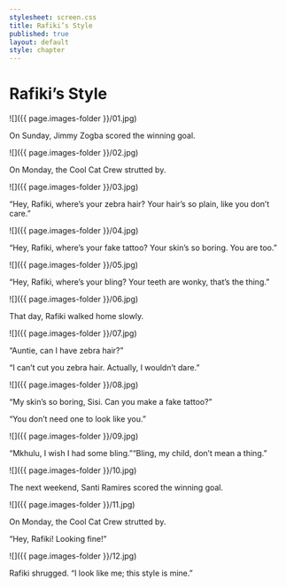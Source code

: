 ```yaml
---
stylesheet: screen.css
title: Rafiki’s Style
published: true
layout: default
style: chapter
---
```


# Rafiki’s Style

![]({{ page.images-folder }}/01.jpg)

On Sunday, Jimmy Zogba scored the winning goal. 

![]({{ page.images-folder }}/02.jpg)

On Monday, the Cool Cat Crew strutted by.

![]({{ page.images-folder }}/03.jpg)

“Hey, Rafiki, where’s your zebra hair? Your hair’s so plain, like you don’t care.”

![]({{ page.images-folder }}/04.jpg)

“Hey, Rafiki, where’s your fake tattoo? Your skin’s so boring. You are too.”

![]({{ page.images-folder }}/05.jpg)

“Hey, Rafiki, where’s your bling? Your teeth are wonky, that’s the thing.”

![]({{ page.images-folder }}/06.jpg)

That day, Rafiki walked home slowly.

![]({{ page.images-folder }}/07.jpg)

“Auntie, can I have zebra hair?”

“I can’t cut you zebra hair. Actually, I wouldn’t dare.”

![]({{ page.images-folder }}/08.jpg)

“My skin’s so boring, Sisi. Can you make a fake tattoo?”

“You don’t need one to look like you.”

![]({{ page.images-folder }}/09.jpg)

“Mkhulu, I wish I had some bling.”“Bling, my child, don’t mean a thing.”

![]({{ page.images-folder }}/10.jpg)

The next weekend, Santi Ramires scored the winning goal.

![]({{ page.images-folder }}/11.jpg)

On Monday, the Cool Cat Crew strutted by.

“Hey, Rafiki! Looking fine!”

![]({{ page.images-folder }}/12.jpg)

Rafiki shrugged. “I look like me; this style is mine.”